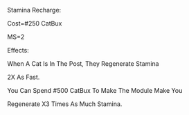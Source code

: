 Stamina Recharge:

Cost=#250 CatBux

MS=2

Effects:

When A Cat Is In The Post, They Regenerate Stamina

2X As Fast.


You Can Spend #500 CatBux To Make The Module Make You

Regenerate X3 Times As Much Stamina.
